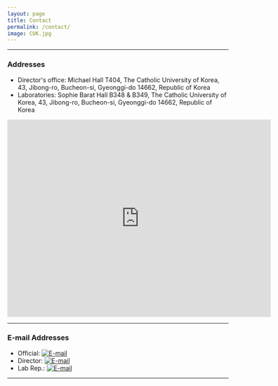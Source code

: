 ```yaml
---
layout: page
title: Contact
permalink: /contact/
image: CUK.jpg
---
```


***
### Addresses

* Director's office: Michael Hall T404, The Catholic University of Korea, 43, Jibong-ro, Bucheon-si, Gyeonggi-do 14662, Republic of Korea
* Laboratories: Sophie Barat Hall B348 & B349, The Catholic University of Korea, 43, Jibong-ro, Bucheon-si, Gyeonggi-do 14662, Republic of Korea

<div class="gmap">
  <iframe src="https://www.google.com/maps/embed?pb=!1m18!1m12!1m3!1d791.4723252778355!2d126.80200158589973!3d37.48693857838225!2m3!1f0!2f0!3f0!3m2!1i1024!2i768!4f13.1!3m3!1m2!1s0x357b62c22341bd79%3A0x13730f14a1fc72e!2z6rCA7Yao66at64yA7ZWZ6rWQIOyEseyLrOq1kOyglQ!5e0!3m2!1sko!2skr!4v1651584191104!5m2!1sko!2skr" width="600" height="450" style="border:0;" allowfullscreen="" loading="lazy" referrerpolicy="no-referrer-when-downgrade"></iframe>
</div>

***
### E-mail Addresses

* Official: [![E-mail](https://img.shields.io/badge/E--mail-nslab.ai.cuk@gmail.com-EA4335?style=flat-square&logo=Gmail)](mailto:nslab.ai.cuk@gmail.com)
* Director: [![E-mail](https://img.shields.io/badge/E--mail-ojlee@catholic.ac.kr-EA4335?style=flat-square&logo=Gmail)](mailto:ojlee@catholic.ac.kr)
* Lab Rep.: [![E-mail](https://img.shields.io/badge/E--mail-sarasong4423@gmail.com-EA4335?style=flat-square&logo=Gmail)](mailto:sarasong4423@gmail.com)

***
